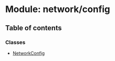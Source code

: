 # Module: network/config

## Table of contents

### Classes

- [NetworkConfig](../classes/network_config.NetworkConfig.md)
